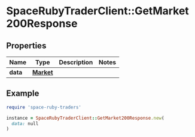 # SpaceRubyTraderClient::GetMarket200Response

## Properties

| Name | Type | Description | Notes |
| ---- | ---- | ----------- | ----- |
| **data** | [**Market**](Market.md) |  |  |

## Example

```ruby
require 'space-ruby-traders'

instance = SpaceRubyTraderClient::GetMarket200Response.new(
  data: null
)
```

